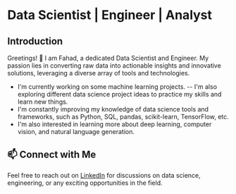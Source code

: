 # Data Scientist | Engineer | Analyst

## Introduction

Greetings! 👋 I am Fahad, a dedicated Data Scientist and Engineer. My passion lies in converting raw data into actionable insights and innovative solutions, leveraging a diverse array of tools and technologies.

- I'm currently working on some machine learning projects.
-- I'm also exploring different data science project ideas to practice my skills and learn new things.
- I'm constantly improving my knowledge of data science tools and frameworks, such as Python, SQL, pandas, scikit-learn, TensorFlow, etc.
- I'm also interested in learning more about deep learning, computer vision, and natural language generation.


## 📫 Connect with Me

Feel free to reach out on [LinkedIn](https://www.linkedin.com/in/fahad-khan-50b141233/) for discussions on data science, engineering, or any exciting opportunities in the field.



